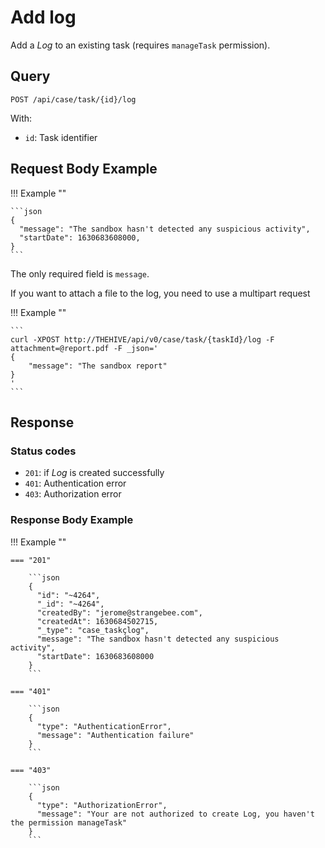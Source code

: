 # Add log

Add a *Log* to an existing task (requires `manageTask` permission).

## Query

```plain
POST /api/case/task/{id}/log
```

With:

- `id`: Task identifier

##  Request Body Example

!!! Example ""

    ```json
    {
      "message": "The sandbox hasn't detected any suspicious activity",
      "startDate": 1630683608000,
    }
    ```

The only required field is `message`.


If you want to attach a file to the log, you need to use a multipart request

!!! Example ""


    ```
    curl -XPOST http://THEHIVE/api/v0/case/task/{taskId}/log -F attachment=@report.pdf -F _json='
    {
        "message": "The sandbox report"
    }
    '
    ```

##  Response 

### Status codes

- `201`: if *Log* is created successfully
- `401`: Authentication error
- `403`: Authorization error

### Response Body Example

!!! Example ""

    === "201" 

        ```json
        {
          "id": "~4264",
          "_id": "~4264",
          "createdBy": "jerome@strangebee.com",
          "createdAt": 1630684502715,
          "_type": "case_taskçlog",
          "message": "The sandbox hasn't detected any suspicious activity",
          "startDate": 1630683608000
        }
        ```

    === "401" 

        ```json
        {
          "type": "AuthenticationError",
          "message": "Authentication failure"
        }
        ```

    === "403"

        ```json
        {
          "type": "AuthorizationError",
          "message": "Your are not authorized to create Log, you haven't the permission manageTask"
        }
        ```